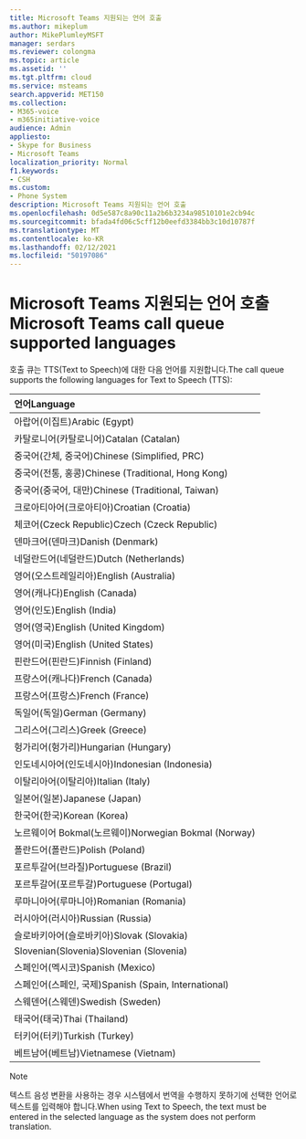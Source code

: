 ```yaml
---
title: Microsoft Teams 지원되는 언어 호출
ms.author: mikeplum
author: MikePlumleyMSFT
manager: serdars
ms.reviewer: colongma
ms.topic: article
ms.assetid: ''
ms.tgt.pltfrm: cloud
ms.service: msteams
search.appverid: MET150
ms.collection:
- M365-voice
- m365initiative-voice
audience: Admin
appliesto:
- Skype for Business
- Microsoft Teams
localization_priority: Normal
f1.keywords:
- CSH
ms.custom:
- Phone System
description: Microsoft Teams 지원되는 언어 호출
ms.openlocfilehash: 0d5e587c8a90c11a2b6b3234a98510101e2cb94c
ms.sourcegitcommit: bfada4fd06c5cff12b0eefd3384bb3c10d10787f
ms.translationtype: MT
ms.contentlocale: ko-KR
ms.lasthandoff: 02/12/2021
ms.locfileid: "50197086"
---
```

# <a name="microsoft-teams-call-queue-supported-languages"></a><span data-ttu-id="3bb8d-103">Microsoft Teams 지원되는 언어 호출</span><span class="sxs-lookup"><span data-stu-id="3bb8d-103">Microsoft Teams call queue supported languages</span></span>

<span data-ttu-id="3bb8d-104">호출 큐는 TTS(Text to Speech)에 대한 다음 언어를 지원합니다.</span><span class="sxs-lookup"><span data-stu-id="3bb8d-104">The call queue supports the following languages for Text to Speech (TTS):</span></span>

|<span data-ttu-id="3bb8d-105">언어</span><span class="sxs-lookup"><span data-stu-id="3bb8d-105">Language</span></span>                                |
|:---------------------------------------|
|<span data-ttu-id="3bb8d-106">아랍어(이집트)</span><span class="sxs-lookup"><span data-stu-id="3bb8d-106">Arabic (Egypt)</span></span>                          |
|<span data-ttu-id="3bb8d-107">카탈로니어(카탈로니어)</span><span class="sxs-lookup"><span data-stu-id="3bb8d-107">Catalan (Catalan)</span></span>                       |
|<span data-ttu-id="3bb8d-108">중국어(간체, 중국어)</span><span class="sxs-lookup"><span data-stu-id="3bb8d-108">Chinese (Simplified, PRC)</span></span>               |
|<span data-ttu-id="3bb8d-109">중국어(전통, 홍콩)</span><span class="sxs-lookup"><span data-stu-id="3bb8d-109">Chinese (Traditional, Hong Kong)</span></span>        |
|<span data-ttu-id="3bb8d-110">중국어(중국어, 대만)</span><span class="sxs-lookup"><span data-stu-id="3bb8d-110">Chinese (Traditional, Taiwan)</span></span>           |
|<span data-ttu-id="3bb8d-111">크로아티아어(크로아티아)</span><span class="sxs-lookup"><span data-stu-id="3bb8d-111">Croatian (Croatia)</span></span>                      |
|<span data-ttu-id="3bb8d-112">체코어(Czeck Republic)</span><span class="sxs-lookup"><span data-stu-id="3bb8d-112">Czech (Czeck Republic)</span></span>                  |
|<span data-ttu-id="3bb8d-113">덴마크어(덴마크)</span><span class="sxs-lookup"><span data-stu-id="3bb8d-113">Danish (Denmark)</span></span>                        |
|<span data-ttu-id="3bb8d-114">네덜란드어(네덜란드)</span><span class="sxs-lookup"><span data-stu-id="3bb8d-114">Dutch (Netherlands)</span></span>                     |
|<span data-ttu-id="3bb8d-115">영어(오스트레일리아)</span><span class="sxs-lookup"><span data-stu-id="3bb8d-115">English (Australia)</span></span>                     |
|<span data-ttu-id="3bb8d-116">영어(캐나다)</span><span class="sxs-lookup"><span data-stu-id="3bb8d-116">English (Canada)</span></span>                        |
|<span data-ttu-id="3bb8d-117">영어(인도)</span><span class="sxs-lookup"><span data-stu-id="3bb8d-117">English (India)</span></span>                         |
|<span data-ttu-id="3bb8d-118">영어(영국)</span><span class="sxs-lookup"><span data-stu-id="3bb8d-118">English (United Kingdom)</span></span>                |
|<span data-ttu-id="3bb8d-119">영어(미국)</span><span class="sxs-lookup"><span data-stu-id="3bb8d-119">English (United States)</span></span>                 |
|<span data-ttu-id="3bb8d-120">핀란드어(핀란드)</span><span class="sxs-lookup"><span data-stu-id="3bb8d-120">Finnish (Finland)</span></span>                       |
|<span data-ttu-id="3bb8d-121">프랑스어(캐나다)</span><span class="sxs-lookup"><span data-stu-id="3bb8d-121">French (Canada)</span></span>                         |
|<span data-ttu-id="3bb8d-122">프랑스어(프랑스)</span><span class="sxs-lookup"><span data-stu-id="3bb8d-122">French (France)</span></span>                         |
|<span data-ttu-id="3bb8d-123">독일어(독일)</span><span class="sxs-lookup"><span data-stu-id="3bb8d-123">German (Germany)</span></span>                        |
|<span data-ttu-id="3bb8d-124">그리스어(그리스)</span><span class="sxs-lookup"><span data-stu-id="3bb8d-124">Greek (Greece)</span></span>                          |
|<span data-ttu-id="3bb8d-125">헝가리어(헝가리)</span><span class="sxs-lookup"><span data-stu-id="3bb8d-125">Hungarian (Hungary)</span></span>                     |
|<span data-ttu-id="3bb8d-126">인도네시아어(인도네시아)</span><span class="sxs-lookup"><span data-stu-id="3bb8d-126">Indonesian (Indonesia)</span></span>                  |
|<span data-ttu-id="3bb8d-127">이탈리아어(이탈리아)</span><span class="sxs-lookup"><span data-stu-id="3bb8d-127">Italian (Italy)</span></span>                         |
|<span data-ttu-id="3bb8d-128">일본어(일본)</span><span class="sxs-lookup"><span data-stu-id="3bb8d-128">Japanese (Japan)</span></span>                        |
|<span data-ttu-id="3bb8d-129">한국어(한국)</span><span class="sxs-lookup"><span data-stu-id="3bb8d-129">Korean (Korea)</span></span>                          |
|<span data-ttu-id="3bb8d-130">노르웨이어 Bokmal(노르웨이)</span><span class="sxs-lookup"><span data-stu-id="3bb8d-130">Norwegian Bokmal (Norway)</span></span>               |
|<span data-ttu-id="3bb8d-131">폴란드어(폴란드)</span><span class="sxs-lookup"><span data-stu-id="3bb8d-131">Polish (Poland)</span></span>                         |
|<span data-ttu-id="3bb8d-132">포르투갈어(브라질)</span><span class="sxs-lookup"><span data-stu-id="3bb8d-132">Portuguese (Brazil)</span></span>                     |
|<span data-ttu-id="3bb8d-133">포르투갈어(포르투갈)</span><span class="sxs-lookup"><span data-stu-id="3bb8d-133">Portuguese (Portugal)</span></span>                   |
|<span data-ttu-id="3bb8d-134">루마니아어(루마니아)</span><span class="sxs-lookup"><span data-stu-id="3bb8d-134">Romanian (Romania)</span></span>                      |
|<span data-ttu-id="3bb8d-135">러시아어(러시아)</span><span class="sxs-lookup"><span data-stu-id="3bb8d-135">Russian (Russia)</span></span>                        |
|<span data-ttu-id="3bb8d-136">슬로바키아어(슬로바키아)</span><span class="sxs-lookup"><span data-stu-id="3bb8d-136">Slovak (Slovakia)</span></span>                       |
|<span data-ttu-id="3bb8d-137">Slovenian(Slovenia)</span><span class="sxs-lookup"><span data-stu-id="3bb8d-137">Slovenian (Slovenia)</span></span>                    |
|<span data-ttu-id="3bb8d-138">스페인어(멕시코)</span><span class="sxs-lookup"><span data-stu-id="3bb8d-138">Spanish (Mexico)</span></span>                        |
|<span data-ttu-id="3bb8d-139">스페인어(스페인, 국제)</span><span class="sxs-lookup"><span data-stu-id="3bb8d-139">Spanish (Spain, International)</span></span>          |
|<span data-ttu-id="3bb8d-140">스웨덴어(스웨덴)</span><span class="sxs-lookup"><span data-stu-id="3bb8d-140">Swedish (Sweden)</span></span>                        |
|<span data-ttu-id="3bb8d-141">태국어(태국)</span><span class="sxs-lookup"><span data-stu-id="3bb8d-141">Thai (Thailand)</span></span>                         |
|<span data-ttu-id="3bb8d-142">터키어(터키)</span><span class="sxs-lookup"><span data-stu-id="3bb8d-142">Turkish (Turkey)</span></span>                        |
|<span data-ttu-id="3bb8d-143">베트남어(베트남)</span><span class="sxs-lookup"><span data-stu-id="3bb8d-143">Vietnamese (Vietnam)</span></span>                    |

> [!NOTE]
> <span data-ttu-id="3bb8d-144">텍스트 음성 변환을 사용하는 경우 시스템에서 번역을 수행하지 못하기에 선택한 언어로 텍스트를 입력해야 합니다.</span><span class="sxs-lookup"><span data-stu-id="3bb8d-144">When using Text to Speech, the text must be entered in the selected language as the system does not perform translation.</span></span>

